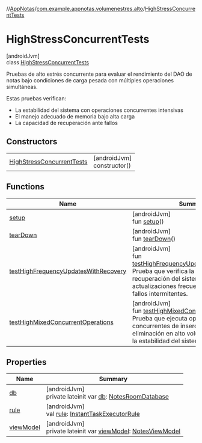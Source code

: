 //[AppNotas](../../../index.md)/[com.example.appnotas.volumenestres.alto](../index.md)/[HighStressConcurrentTests](index.md)

# HighStressConcurrentTests

[androidJvm]\
class [HighStressConcurrentTests](index.md)

Pruebas de alto estrés concurrente para evaluar el rendimiento del DAO de notas bajo condiciones de carga pesada con múltiples operaciones simultáneas.

Estas pruebas verifican:

- 
   La estabilidad del sistema con operaciones concurrentes intensivas
- 
   El manejo adecuado de memoria bajo alta carga
- 
   La capacidad de recuperación ante fallos

## Constructors

| | |
|---|---|
| [HighStressConcurrentTests](-high-stress-concurrent-tests.md) | [androidJvm]<br>constructor() |

## Functions

| Name | Summary |
|---|---|
| [setup](setup.md) | [androidJvm]<br>fun [setup](setup.md)() |
| [tearDown](tear-down.md) | [androidJvm]<br>fun [tearDown](tear-down.md)() |
| [testHighFrequencyUpdatesWithRecovery](test-high-frequency-updates-with-recovery.md) | [androidJvm]<br>fun [testHighFrequencyUpdatesWithRecovery](test-high-frequency-updates-with-recovery.md)()<br>Prueba que verifica la capacidad de recuperación del sistema ante actualizaciones frecuentes con posibles fallos intermitentes. |
| [testHighMixedConcurrentOperations](test-high-mixed-concurrent-operations.md) | [androidJvm]<br>fun [testHighMixedConcurrentOperations](test-high-mixed-concurrent-operations.md)()<br>Prueba que ejecuta operaciones concurrentes de inserción, actualización y eliminación en alto volumen para evaluar la estabilidad del sistema. |

## Properties

| Name | Summary |
|---|---|
| [db](db.md) | [androidJvm]<br>private lateinit var [db](db.md): [NotesRoomDatabase](../../com.example.appnotas.database/-notes-room-database/index.md) |
| [rule](rule.md) | [androidJvm]<br>val [rule](rule.md): [InstantTaskExecutorRule](https://developer.android.com/reference/kotlin/androidx/arch/core/executor/testing/InstantTaskExecutorRule.html) |
| [viewModel](view-model.md) | [androidJvm]<br>private lateinit var [viewModel](view-model.md): [NotesViewModel](../../com.example.appnotas.database/-notes-view-model/index.md) |
